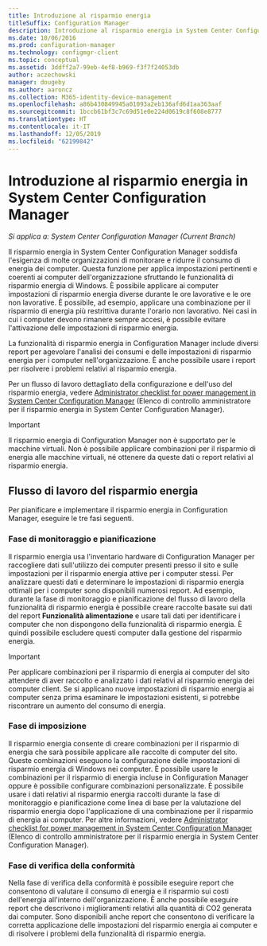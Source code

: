 ```yaml
---
title: Introduzione al risparmio energia
titleSuffix: Configuration Manager
description: Introduzione al risparmio energia in System Center Configuration Manager.
ms.date: 10/06/2016
ms.prod: configuration-manager
ms.technology: configmgr-client
ms.topic: conceptual
ms.assetid: 3ddff2a7-99eb-4ef8-b969-f3f7f24053db
author: aczechowski
manager: dougeby
ms.author: aaroncz
ms.collection: M365-identity-device-management
ms.openlocfilehash: a86b430849945a01093a2eb136afd6d1aa363aaf
ms.sourcegitcommit: 1bccb61bf3c7c69d51e0e224d0619c8f608e8777
ms.translationtype: HT
ms.contentlocale: it-IT
ms.lasthandoff: 12/05/2019
ms.locfileid: "62199842"
---
```

# <a name="introduction-to-power-management-in-system-center-configuration-manager"></a>Introduzione al risparmio energia in System Center Configuration Manager

*Si applica a: System Center Configuration Manager (Current Branch)*

Il risparmio energia in System Center Configuration Manager soddisfa l'esigenza di molte organizzazioni di monitorare e ridurre il consumo di energia dei computer. Questa funzione per applica impostazioni pertinenti e coerenti ai computer dell'organizzazione sfruttando le funzionalità di risparmio energia di Windows. È possibile applicare ai computer impostazioni di risparmio energia diverse durante le ore lavorative e le ore non lavorative. È possibile, ad esempio, applicare una combinazione per il risparmio di energia più restrittiva durante l'orario non lavorativo. Nei casi in cui i computer devono rimanere sempre accesi, è possibile evitare l'attivazione delle impostazioni di risparmio energia.  

 La funzionalità di risparmio energia in Configuration Manager include diversi report per agevolare l'analisi dei consumi e delle impostazioni di risparmio energia per i computer nell'organizzazione. È anche possibile usare i report per risolvere i problemi relativi al risparmio energia.  

 Per un flusso di lavoro dettagliato della configurazione e dell'uso del risparmio energia, vedere [Administrator checklist for power management in System Center Configuration Manager](../../../../core/clients/manage/power/administrator-checklist-for-power-management.md) (Elenco di controllo amministratore per il risparmio energia in System Center Configuration Manager).  

> [!IMPORTANT]  
>  Il risparmio energia di Configuration Manager non è supportato per le macchine virtuali. Non è possibile applicare combinazioni per il risparmio di energia alle macchine virtuali, né ottenere da queste dati o report relativi al risparmio energia.  

## <a name="the-power-management-workflow"></a>Flusso di lavoro del risparmio energia  
 Per pianificare e implementare il risparmio energia in Configuration Manager, eseguire le tre fasi seguenti.  

### <a name="monitoring-and-planning-phase"></a>Fase di monitoraggio e pianificazione  
 Il risparmio energia usa l'inventario hardware di Configuration Manager per raccogliere dati sull'utilizzo dei computer presenti presso il sito e sulle impostazioni per il risparmio energia attive per i computer stessi. Per analizzare questi dati e determinare le impostazioni di risparmio energia ottimali per i computer sono disponibili numerosi report. Ad esempio, durante la fase di monitoraggio e pianificazione del flusso di lavoro della funzionalità di risparmio energia è possibile creare raccolte basate sui dati del report **Funzionalità alimentazione** e usare tali dati per identificare i computer che non dispongono della funzionalità di risparmio energia. È quindi possibile escludere questi computer dalla gestione del risparmio energia.  

> [!IMPORTANT]  
>  Per applicare combinazioni per il risparmio di energia ai computer del sito attendere di aver raccolto e analizzato i dati relativi al risparmio energia dei computer client. Se si applicano nuove impostazioni di risparmio energia ai computer senza prima esaminare le impostazioni esistenti, si potrebbe riscontrare un aumento del consumo di energia.  

### <a name="enforcement-phase"></a>Fase di imposizione  
 Il risparmio energia consente di creare combinazioni per il risparmio di energia che sarà possibile applicare alle raccolte di computer del sito. Queste combinazioni eseguono la configurazione delle impostazioni di risparmio energia di Windows nei computer. È possibile usare le combinazioni per il risparmio di energia incluse in Configuration Manager oppure è possibile configurare combinazioni personalizzate. È possibile usare i dati relativi al risparmio energia raccolti durante la fase di monitoraggio e pianificazione come linea di base per la valutazione del risparmio energia dopo l'applicazione di una combinazione per il risparmio di energia ai computer. Per altre informazioni, vedere [Administrator checklist for power management in System Center Configuration Manager](../../../../core/clients/manage/power/administrator-checklist-for-power-management.md) (Elenco di controllo amministratore per il risparmio energia in System Center Configuration Manager).  

### <a name="compliance-phase"></a>Fase di verifica della conformità  
 Nella fase di verifica della conformità è possibile eseguire report che consentono di valutare il consumo di energia e il risparmio sui costi dell'energia all'interno dell'organizzazione. È anche possibile eseguire report che descrivono i miglioramenti relativi alla quantità di CO2 generata dai computer. Sono disponibili anche report che consentono di verificare la corretta applicazione delle impostazioni del risparmio energia ai computer e di risolvere i problemi della funzionalità di risparmio energia.  
